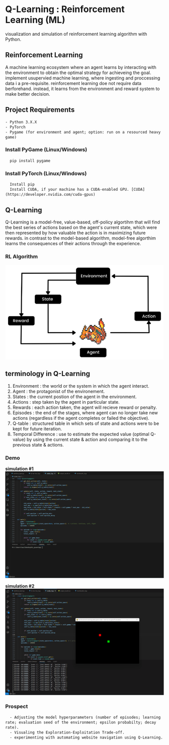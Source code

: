 # Q-Learning : Reinforcement Learning (ML)
visualization and simulation of reinforcement learning algorithm with Python.

## Reinforcement Learning ##
A machine learning ecosystem where an agent learns by interacting with the environment to obtain the optimal strategy for achieveing the goal. implement usupervied machine learning, where ingesting and proccessing data i a pre-requisite. 
reinforcement learning doe not require data berforehand. instead, it learns from the environment and reward system to make better decision. 

 ## Project Requirements ##
    - Python 3.X.X 
    - PyTorch 
    - Pygame (for environment and agent; option: run on a resourced heavy game)

  ### Install PyGame (Linux/Windows)
  ```
    pip install pygame
  ```

  ### Install PyTorch (Linux/Windows)
  ```
    Install pip
    Install CUDA, if your machine has a CUDA-enabled GPU. [CUDA](https://developer.nvidia.com/cuda-gpus)
  ```

## Q-Learning ##
Q-Learning is a model-free, value-based, off-policy algortihm that will find the best series of actions based on the agent's current state, which were then represented by how valuable the action is in maximizing future rewards. 
in contrast to the model-based algorithm, model-free algorthim learns the consequences of their actions through the experience. 

### RL Algorithm
<p style="align:center"><img src="https://github.com/zF-9/qLearning-RL/blob/b376184624fcb448305434cfb8b87485ad5216f6/img/qLearning-pokemon.png"></p>
 
## terminology in Q-Learning ##
1. Environment : the world or the system in which the agent interact.
2. Agent : the protagonist of the environement. 
3. States : the current postion of the agent in the environment.
4. Actions : step taken by the agent in particular state.
5. Rewards : each action taken, the agent will recieve reward or penalty.
6. Episodes : the end of the stages, where agent can no longer take new actions (regardless if the agent completes or failed the objective).
7. Q-table : structured table in which sets of state and actions were to be kept for future iteration.
8. Temporal Difference : use to estimate the expected value (optimal Q-value) by using the current state & action and comparing it to the previous state & actions.  

### Demo ###
**simulation #1**
 <img src="https://github.com/zF-9/qLearning-RL/blob/b376184624fcb448305434cfb8b87485ad5216f6/img/RL-ML-QL.gif"> 
 
**simulation #2**
<img src="https://github.com/zF-9/qLearning-RL/blob/b376184624fcb448305434cfb8b87485ad5216f6/img/RL-Q.gif">

  ### Prospect
  ```
    - Adjusting the model hyperparameters (number of episodes; learning rate; evaluation seed of the environment; epsilon probabilty; decay rate).
    - Visualing the Exploration-Exploitation Trade-off.
    - experimenting with automating website navigation using Q-Learning.
  ```


